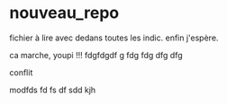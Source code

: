 # nouveau_repo
fichier à lire avec
dedans 
toutes les 
indic.
enfin j'espère.
 


ca marche, youpi !!!
fdgfdgdf
g
fdg
fdg
dfg
dfg

conflit

 modfds
 fd
 fs
 df
 sdd
kjh


